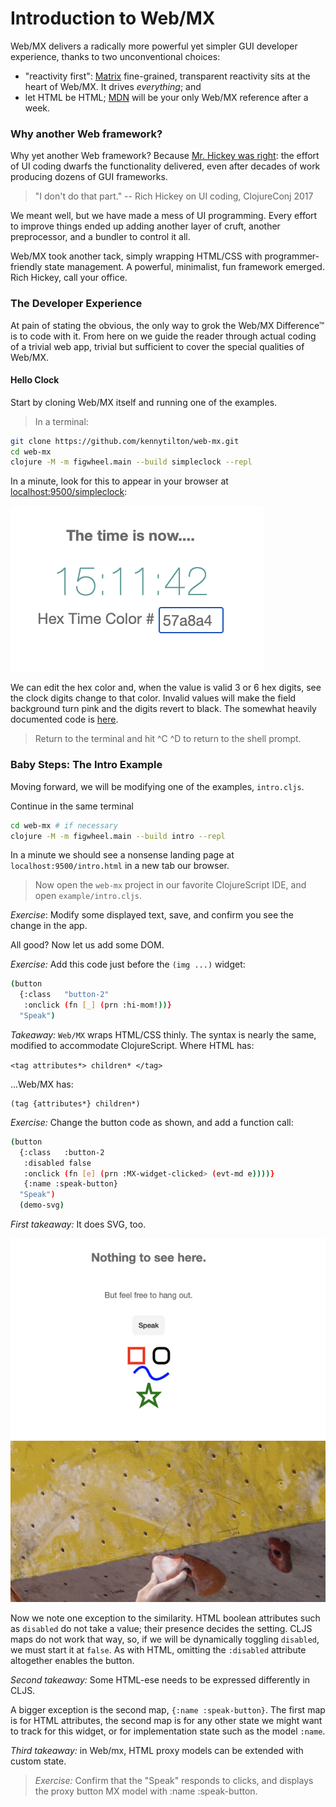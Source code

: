 # Introduction to Web/MX

Web/MX delivers a radically more powerful yet simpler GUI developer experience, thanks to two unconventional choices:
* "reactivity first": [Matrix](https://github.com/kennytilton/matrix/blob/main/cljc/matrix/README.md) fine-grained, transparent reactivity sits at the heart of Web/MX. It drives _everything_; and
* let HTML be HTML; [MDN](https://developer.mozilla.org/en-US/docs/Web/HTML) will be your only Web/MX reference after a week.

### Why another Web framework?
Why yet another Web framework? Because [Mr. Hickey was right](https://youtu.be/2V1FtfBDsLU?t=1261): the effort of UI coding dwarfs the functionality delivered, even after decades of work producing dozens of GUI frameworks.

> "I don't do that part." -- Rich Hickey on UI coding, ClojureConj 2017

We meant well, but we have made a mess of UI programming. Every effort to improve things ended up adding another layer of cruft, another preprocessor, and a bundler to control it all. 

Web/MX took another tack, simply wrapping HTML/CSS with programmer-friendly state management. A powerful, minimalist, fun framework emerged. Rich Hickey, call your office.

### The Developer Experience
At pain of stating the obvious, the only way to grok the Web/MX Difference&trade; is to code with it. From here on we guide the reader through actual coding of a trivial web app, trivial but sufficient to cover the special qualities of Web/MX.

#### Hello Clock
Start by cloning Web/MX itself and running one of the examples. 

> In a terminal:
```bash
git clone https://github.com/kennytilton/web-mx.git
cd web-mx
clojure -M -m figwheel.main --build simpleclock --repl
```
In a minute, look for this to appear in your browser at [localhost:9500/simpleclock](http://localhost:9500/simpleclock.html):

![Web MX](../images/simpleclock.png)

We can edit the hex color and, when the value is valid 3 or 6 hex digits, see the clock digits change to that color. Invalid values will make the field background turn pink and the digits revert to black. The somewhat heavily documented code is [here](https://github.com/kennytilton/web-mx/blob/main/src/tiltontec/example/simpleclock.cljs). 

> Return to the terminal and hit ^C ^D to return to the shell prompt.

### Baby Steps: The Intro Example
Moving forward, we will be modifying one of the examples, `intro.cljs`.

Continue in the same terminal
```bash
cd web-mx # if necessary
clojure -M -m figwheel.main --build intro --repl
```
In a minute we should see a nonsense landing page at `localhost:9500/intro.html` in a new tab our browser.

> Now open the `web-mx` project in our favorite ClojureScript IDE, and open `example/intro.cljs`.

*Exercise*: Modify some displayed text, save, and confirm you see the change in the app. 

All good? Now let us add some DOM.

*Exercise:* Add this code just before the `(img ...)` widget:

```bash
(button
  {:class   "button-2"
   :onclick (fn [_] (prn :hi-mom!))}
  "Speak")
```
_Takeaway:_ `Web/MX` wraps HTML/CSS thinly. The syntax is nearly the same, modified to accommodate ClojureScript. Where HTML has:

```<tag attributes*> children* </tag>```

...Web/MX has:

```
(tag {attributes*} children*)
```

*Exercise:* Change the button code as shown, and add a function call:
```bash
(button
  {:class   :button-2
   :disabled false
   :onclick (fn [e] (prn :MX-widget-clicked> (evt-md e))))}
   {:name :speak-button}
  "Speak")
  (demo-svg)
```
_First takeaway:_ It does SVG, too.

![SVG example](https://github.com/kennytilton/web-mx/blob/main/resources/public/image/svg-climber.png)

Now we note one exception to the similarity. HTML boolean attributes such as `disabled` do not take a value; their presence decides the setting. CLJS maps do not work that way, so, if we will be dynamically toggling `disabled`, we must start it at `false`. As with HTML, omitting the `:disabled` attribute altogether enables the button.

_Second takeaway:_ Some HTML-ese needs to be expressed differently in CLJS.

A bigger exception is the second map, `{:name :speak-button}`. The first map is for HTML attributes, the second map is for any other state we might want to track for this widget, or for implementation state such as the model `:name`.

_Third takeaway:_ in Web/mx, HTML proxy models can be extended with custom state.

> *Exercise:* Confirm that the "Speak" responds to clicks, and displays the proxy button MX model with :name :speak-button.